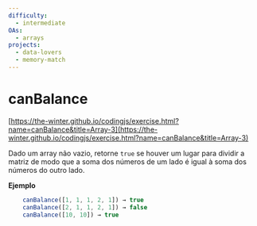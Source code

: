 ```yaml
---
difficulty:
  - intermediate
OAs:
  - arrays
projects:
  - data-lovers
  - memory-match
---
```


# canBalance

[https://the-winter.github.io/codingjs/exercise.html?name=canBalance&title=Array-3](https://the-winter.github.io/codingjs/exercise.html?name=canBalance&title=Array-3)

Dado um array não vazio, retorne `true` se houver um lugar
para dividir a matriz de modo que a soma dos números de
um lado é igual à soma dos números do outro lado.

__Ejemplo__

```js
    canBalance([1, 1, 1, 2, 1]) → true
    canBalance([2, 1, 1, 2, 1]) → false
    canBalance([10, 10]) → true
```
